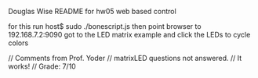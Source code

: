 Douglas Wise
README for hw05 web based control

for this run host$ sudo ./bonescript.js
then point browser to 192.168.7.2:9090
got to the LED matrix example and click the LEDs to cycle colors

// Comments from Prof. Yoder
// matrixLED questions not answered.
// It works!
// Grade:  7/10